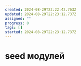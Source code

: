 ```yaml
---
created: 2024-08-29T22:22:42.763Z
updated: 2024-08-29T22:23:12.737Z
assigned: ""
progress: 0
tags: []
started: 2024-08-29T22:23:12.737Z
---
```


# seed модулей
